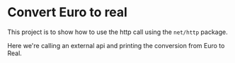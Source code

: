 # Convert Euro to real 
This project is to show how to use the http call using the `net/http` package.

Here we're calling an external api and printing the conversion from Euro to Real.
